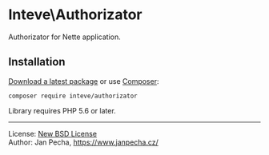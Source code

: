 Inteve\Authorizator
===================

Authorizator for Nette application.


Installation
------------

[Download a latest package](https://github.com/inteve/authorizator/releases) or use [Composer](http://getcomposer.org/):

```
composer require inteve/authorizator
```

Library requires PHP 5.6 or later.

------------------------------

License: [New BSD License](license.md)
<br>Author: Jan Pecha, https://www.janpecha.cz/
